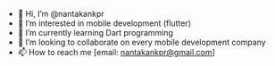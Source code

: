- 👋 Hi, I’m @nantakankpr
- 👀 I’m interested in mobile development (flutter)
- 🌱 I’m currently learning Dart programming
- 💞️ I’m looking to collaborate on every mobile development company
- 📫 How to reach me [email: nantakankpr@gmail.com]

<!---
nantakankpr/nantakankpr is a ✨ special ✨ repository because its `README.md` (this file) appears on your GitHub profile.
You can click the Preview link to take a look at your changes.
--->
